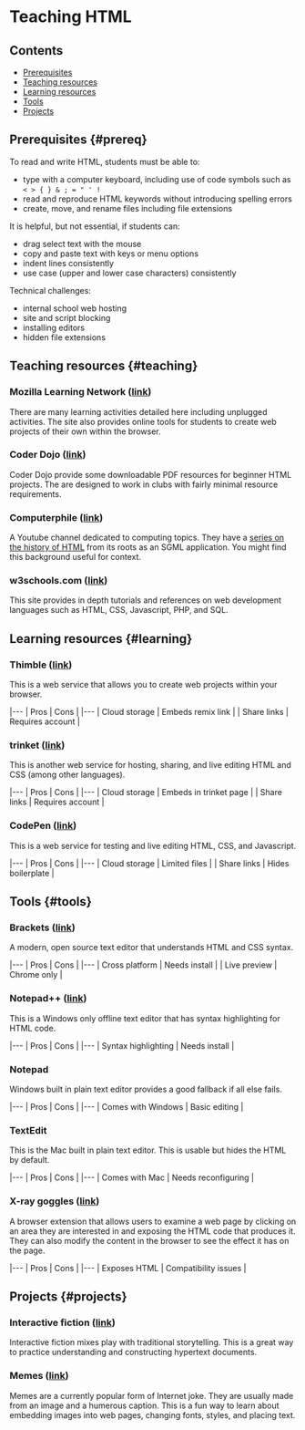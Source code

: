 # Teaching HTML

## Contents
* [Prerequisites](#prereq)
* [Teaching resources](#teaching)
* [Learning resources](#learning)
* [Tools](#tools)
* [Projects](#projects)

## Prerequisites {#prereq}

To read and write HTML, students must be able to:
* type with a computer keyboard, including use of code symbols such as `< > { } & ; = " ' !`
* read and reproduce HTML keywords without introducing spelling errors
* create, move, and rename files including file extensions

It is helpful, but not essential, if students can:
* drag select text with the mouse
* copy and paste text with keys or menu options
* indent lines consistently
* use case (upper and lower case characters) consistently

Technical challenges:
* internal school web hosting
* site and script blocking
* installing editors
* hidden file extensions

## Teaching resources {#teaching}

### Mozilla Learning Network ([link](https://learning.mozilla.org/en-US/activities))
There are many learning activities detailed here including unplugged activities. The site also provides online tools for students to create web projects of their own within the browser.

### Coder Dojo ([link](http://kata.coderdojo.com/wiki/HTML_Path))
Coder Dojo provide some downloadable PDF resources for beginner HTML projects. The are designed to work in clubs with fairly minimal resource requirements.

### Computerphile ([link](https://www.youtube.com/user/Computerphile))
A Youtube channel dedicated to computing topics. They have a [series on the history of HTML](https://www.youtube.com/watch?v=RH0o-QjnwDg&list=PLzH6n4zXuckqTQBIEuBTyjsO-Ef7562_Z) from its roots as an SGML application. You might find this background useful for context.

### w3schools.com ([link](https://www.w3school.com/))
This site provides in depth tutorials and references on web development languages such as HTML, CSS, Javascript, PHP, and SQL.

## Learning resources {#learning}

### Thimble ([link](https://thimble.mozilla.org/en-GB/))
This is a web service that allows you to create web projects within your browser.

|---
| Pros | Cons |
|---
| Cloud storage | Embeds remix link |
| Share links | Requires account |

### trinket ([link](https://trinket.io))
This is another web service for hosting, sharing, and live editing HTML and CSS (among other languages).

|---
| Pros | Cons |
|---
| Cloud storage | Embeds in trinket page |
| Share links | Requires account |

### CodePen ([link](http://codepen.io/))
This is a web service for testing and live editing HTML, CSS, and Javascript.

|---
| Pros | Cons |
|---
| Cloud storage | Limited files |
| Share links | Hides boilerplate |

## Tools {#tools}

### Brackets ([link](http://brackets.io/))
A modern, open source text editor that understands HTML and CSS syntax.

|---
| Pros | Cons |
|---
| Cross platform | Needs install |
| Live preview | Chrome only |


### Notepad++ ([link](https://notepad-plus-plus.org/))
This is a Windows only offline text editor that has syntax highlighting for HTML code.

|---
| Pros | Cons |
|---
| Syntax highlighting | Needs install |

### Notepad
Windows built in plain text editor provides a good fallback if all else fails.

|---
| Pros | Cons |
|---
| Comes with Windows | Basic editing |

### TextEdit
This is the Mac built in plain text editor. This is usable but hides the HTML by default.

|---
| Pros | Cons |
|---
| Comes with Mac | Needs reconfiguring |


### X-ray goggles ([link](https://goggles.mozilla.org/))
A browser extension that allows users to examine a web page by clicking on an area they are interested in and exposing the HTML code that produces it. They can also modify the content in the browser to see the effect it has on the page.

|---
| Pros | Cons |
|---
| Exposes HTML | Compatibility issues |

## Projects {#projects}

### Interactive fiction ([link](IF))
Interactive fiction mixes play with traditional storytelling. This is a great way to practice understanding and constructing hypertext documents.

### Memes ([link](https://learning.mozilla.org/en-US/activities/madewithcode-meme/))
Memes are a currently popular form of Internet joke. They are usually made from an image and a humerous caption. This is a fun way to learn about embedding images into web pages, changing fonts, styles, and placing text.